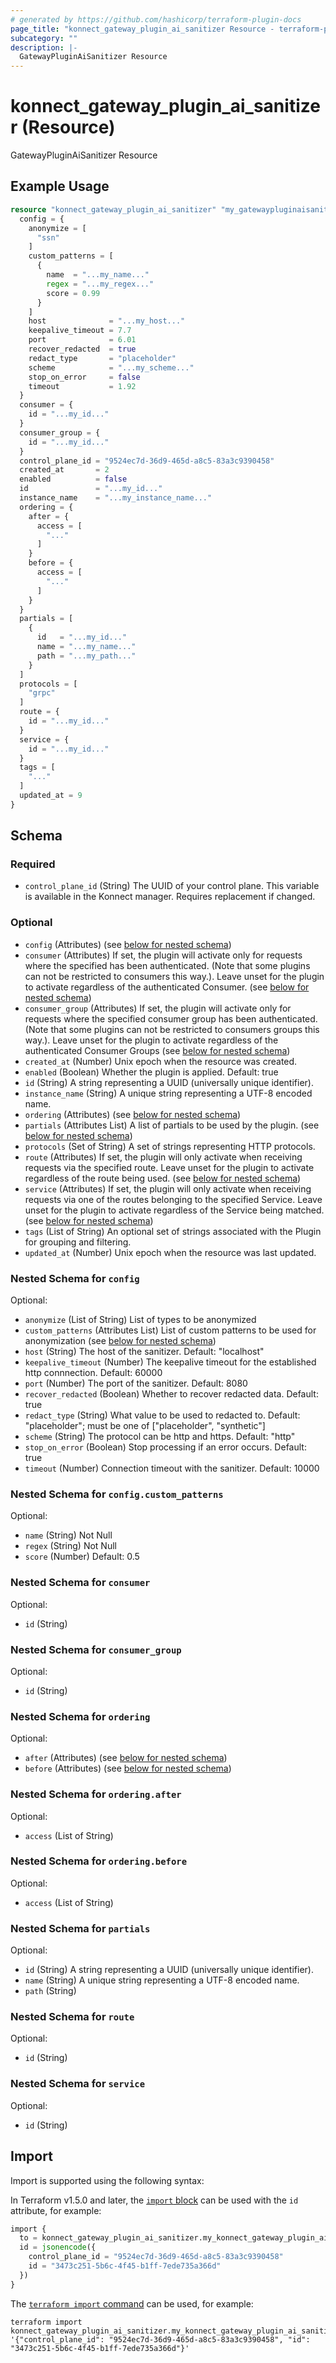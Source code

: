 ```yaml
---
# generated by https://github.com/hashicorp/terraform-plugin-docs
page_title: "konnect_gateway_plugin_ai_sanitizer Resource - terraform-provider-konnect"
subcategory: ""
description: |-
  GatewayPluginAiSanitizer Resource
---
```


# konnect_gateway_plugin_ai_sanitizer (Resource)

GatewayPluginAiSanitizer Resource

## Example Usage

```terraform
resource "konnect_gateway_plugin_ai_sanitizer" "my_gatewaypluginaisanitizer" {
  config = {
    anonymize = [
      "ssn"
    ]
    custom_patterns = [
      {
        name  = "...my_name..."
        regex = "...my_regex..."
        score = 0.99
      }
    ]
    host              = "...my_host..."
    keepalive_timeout = 7.7
    port              = 6.01
    recover_redacted  = true
    redact_type       = "placeholder"
    scheme            = "...my_scheme..."
    stop_on_error     = false
    timeout           = 1.92
  }
  consumer = {
    id = "...my_id..."
  }
  consumer_group = {
    id = "...my_id..."
  }
  control_plane_id = "9524ec7d-36d9-465d-a8c5-83a3c9390458"
  created_at       = 2
  enabled          = false
  id               = "...my_id..."
  instance_name    = "...my_instance_name..."
  ordering = {
    after = {
      access = [
        "..."
      ]
    }
    before = {
      access = [
        "..."
      ]
    }
  }
  partials = [
    {
      id   = "...my_id..."
      name = "...my_name..."
      path = "...my_path..."
    }
  ]
  protocols = [
    "grpc"
  ]
  route = {
    id = "...my_id..."
  }
  service = {
    id = "...my_id..."
  }
  tags = [
    "..."
  ]
  updated_at = 9
}
```

<!-- schema generated by tfplugindocs -->
## Schema

### Required

- `control_plane_id` (String) The UUID of your control plane. This variable is available in the Konnect manager. Requires replacement if changed.

### Optional

- `config` (Attributes) (see [below for nested schema](#nestedatt--config))
- `consumer` (Attributes) If set, the plugin will activate only for requests where the specified has been authenticated. (Note that some plugins can not be restricted to consumers this way.). Leave unset for the plugin to activate regardless of the authenticated Consumer. (see [below for nested schema](#nestedatt--consumer))
- `consumer_group` (Attributes) If set, the plugin will activate only for requests where the specified consumer group has been authenticated. (Note that some plugins can not be restricted to consumers groups this way.). Leave unset for the plugin to activate regardless of the authenticated Consumer Groups (see [below for nested schema](#nestedatt--consumer_group))
- `created_at` (Number) Unix epoch when the resource was created.
- `enabled` (Boolean) Whether the plugin is applied. Default: true
- `id` (String) A string representing a UUID (universally unique identifier).
- `instance_name` (String) A unique string representing a UTF-8 encoded name.
- `ordering` (Attributes) (see [below for nested schema](#nestedatt--ordering))
- `partials` (Attributes List) A list of partials to be used by the plugin. (see [below for nested schema](#nestedatt--partials))
- `protocols` (Set of String) A set of strings representing HTTP protocols.
- `route` (Attributes) If set, the plugin will only activate when receiving requests via the specified route. Leave unset for the plugin to activate regardless of the route being used. (see [below for nested schema](#nestedatt--route))
- `service` (Attributes) If set, the plugin will only activate when receiving requests via one of the routes belonging to the specified Service. Leave unset for the plugin to activate regardless of the Service being matched. (see [below for nested schema](#nestedatt--service))
- `tags` (List of String) An optional set of strings associated with the Plugin for grouping and filtering.
- `updated_at` (Number) Unix epoch when the resource was last updated.

<a id="nestedatt--config"></a>
### Nested Schema for `config`

Optional:

- `anonymize` (List of String) List of types to be anonymized
- `custom_patterns` (Attributes List) List of custom patterns to be used for anonymization (see [below for nested schema](#nestedatt--config--custom_patterns))
- `host` (String) The host of the sanitizer. Default: "localhost"
- `keepalive_timeout` (Number) The keepalive timeout for the established http connnection. Default: 60000
- `port` (Number) The port of the sanitizer. Default: 8080
- `recover_redacted` (Boolean) Whether to recover redacted data. Default: true
- `redact_type` (String) What value to be used to redacted to. Default: "placeholder"; must be one of ["placeholder", "synthetic"]
- `scheme` (String) The protocol can be http and https. Default: "http"
- `stop_on_error` (Boolean) Stop processing if an error occurs. Default: true
- `timeout` (Number) Connection timeout with the sanitizer. Default: 10000

<a id="nestedatt--config--custom_patterns"></a>
### Nested Schema for `config.custom_patterns`

Optional:

- `name` (String) Not Null
- `regex` (String) Not Null
- `score` (Number) Default: 0.5



<a id="nestedatt--consumer"></a>
### Nested Schema for `consumer`

Optional:

- `id` (String)


<a id="nestedatt--consumer_group"></a>
### Nested Schema for `consumer_group`

Optional:

- `id` (String)


<a id="nestedatt--ordering"></a>
### Nested Schema for `ordering`

Optional:

- `after` (Attributes) (see [below for nested schema](#nestedatt--ordering--after))
- `before` (Attributes) (see [below for nested schema](#nestedatt--ordering--before))

<a id="nestedatt--ordering--after"></a>
### Nested Schema for `ordering.after`

Optional:

- `access` (List of String)


<a id="nestedatt--ordering--before"></a>
### Nested Schema for `ordering.before`

Optional:

- `access` (List of String)



<a id="nestedatt--partials"></a>
### Nested Schema for `partials`

Optional:

- `id` (String) A string representing a UUID (universally unique identifier).
- `name` (String) A unique string representing a UTF-8 encoded name.
- `path` (String)


<a id="nestedatt--route"></a>
### Nested Schema for `route`

Optional:

- `id` (String)


<a id="nestedatt--service"></a>
### Nested Schema for `service`

Optional:

- `id` (String)

## Import

Import is supported using the following syntax:

In Terraform v1.5.0 and later, the [`import` block](https://developer.hashicorp.com/terraform/language/import) can be used with the `id` attribute, for example:

```terraform
import {
  to = konnect_gateway_plugin_ai_sanitizer.my_konnect_gateway_plugin_ai_sanitizer
  id = jsonencode({
    control_plane_id = "9524ec7d-36d9-465d-a8c5-83a3c9390458"
    id = "3473c251-5b6c-4f45-b1ff-7ede735a366d"
  })
}
```

The [`terraform import` command](https://developer.hashicorp.com/terraform/cli/commands/import) can be used, for example:

```shell
terraform import konnect_gateway_plugin_ai_sanitizer.my_konnect_gateway_plugin_ai_sanitizer '{"control_plane_id": "9524ec7d-36d9-465d-a8c5-83a3c9390458", "id": "3473c251-5b6c-4f45-b1ff-7ede735a366d"}'
```
